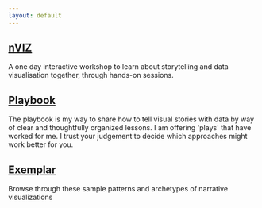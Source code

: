 ```yaml
---
layout: default
---
```

## [nVIZ](/nviz)
		
A one day interactive workshop to learn about storytelling and data visualisation together, through hands-on sessions. 

## [Playbook](/playbook)

The playbook is my way to share how to tell visual stories with data by way of clear and thoughtfully organized lessons. I am offering 'plays' that have worked for me. I trust your judgement to decide which approaches might work better for you.  

## [Exemplar](/exemplar)

Browse through these sample patterns and archetypes of narrative visualizations